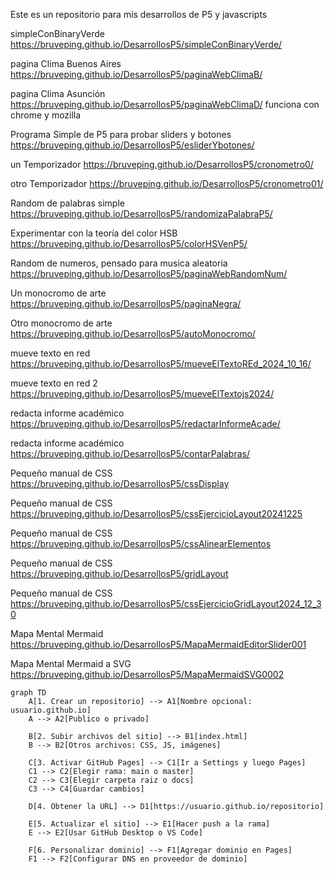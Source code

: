 Este es un repositorio para mis desarrollos de P5 y javascripts

simpleConBinaryVerde
https://bruveping.github.io/DesarrollosP5/simpleConBinaryVerde/


pagina Clima Buenos Aires
https://bruveping.github.io/DesarrollosP5/paginaWebClimaB/

pagina Clima Asunción
https://bruveping.github.io/DesarrollosP5/paginaWebClimaD/
funciona con chrome y mozilla

Programa Simple de P5 para probar sliders y botones
https://bruveping.github.io/DesarrollosP5/esliderYbotones/

un Temporizador
https://bruveping.github.io/DesarrollosP5/cronometro0/

otro Temporizador https://bruveping.github.io/DesarrollosP5/cronometro01/

Random de palabras simple https://bruveping.github.io/DesarrollosP5/randomizaPalabraP5/

Experimentar con la teoría del color HSB https://bruveping.github.io/DesarrollosP5/colorHSVenP5/

Random de numeros, pensado para musica aleatoria https://bruveping.github.io/DesarrollosP5/paginaWebRandomNum/

Un monocromo de arte https://bruveping.github.io/DesarrollosP5/paginaNegra/

Otro monocromo de arte https://bruveping.github.io/DesarrollosP5/autoMonocromo/

mueve texto en red https://bruveping.github.io/DesarrollosP5/mueveElTextoREd_2024_10_16/

mueve texto en red 2 https://bruveping.github.io/DesarrollosP5/mueveElTextojs2024/

redacta informe académico https://bruveping.github.io/DesarrollosP5/redactarInformeAcade/

redacta informe académico https://bruveping.github.io/DesarrollosP5/contarPalabras/

Pequeño manual de CSS https://bruveping.github.io/DesarrollosP5/cssDisplay

Pequeño manual de CSS https://bruveping.github.io/DesarrollosP5/cssEjercicioLayout20241225

Pequeño manual de CSS https://bruveping.github.io/DesarrollosP5/cssAlinearElementos

Pequeño manual de CSS https://bruveping.github.io/DesarrollosP5/gridLayout

Pequeño manual de CSS https://bruveping.github.io/DesarrollosP5/cssEjercicioGridLayout2024_12_30

Mapa Mental Mermaid https://bruveping.github.io/DesarrollosP5/MapaMermaidEditorSlider001

Mapa Mental Mermaid a SVG https://bruveping.github.io/DesarrollosP5/MapaMermaidSVG0002



```mermaid
graph TD
    A[1. Crear un repositorio] --> A1[Nombre opcional: usuario.github.io]
    A --> A2[Publico o privado]

    B[2. Subir archivos del sitio] --> B1[index.html]
    B --> B2[Otros archivos: CSS, JS, imágenes]

    C[3. Activar GitHub Pages] --> C1[Ir a Settings y luego Pages]
    C1 --> C2[Elegir rama: main o master]
    C2 --> C3[Elegir carpeta raiz o docs]
    C3 --> C4[Guardar cambios]

    D[4. Obtener la URL] --> D1[https://usuario.github.io/repositorio]

    E[5. Actualizar el sitio] --> E1[Hacer push a la rama]
    E --> E2[Usar GitHub Desktop o VS Code]

    F[6. Personalizar dominio] --> F1[Agregar dominio en Pages]
    F1 --> F2[Configurar DNS en proveedor de dominio]
```






